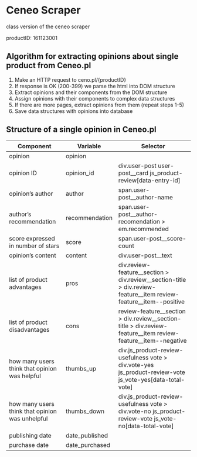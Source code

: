 # Ceneo Scraper
class version of the ceneo scraper

productID: 161123001
## Algorithm for extracting opinions about single product from Ceneo.pl
1. Make an HTTP request to ceno.pl/{productID}
2. If response is OK (200-399) we parse the html into DOM structure
3. Extract opinions and their components from the DOM structure
4. Assign opinions with their components to complex data structures
5. If there are more pages, extract opinions from them (repeat steps 1-5)
6. Save data structures with opinions into database

## Structure of a single opinion in Ceneo.pl
|Component|Variable|Selector|
|----------|----------|----------|
|opinion|opinion||
|opinion ID|opinion_id|div.user-post user-post__card js_product-review[data-entry-id]|
|opinion’s author|author|span.user-post__author-name|
|author’s recommendation|recommendation|span.user-post__author-recomendation > em.recommended|
|score expressed in number of stars|score|span.user-post__score-count|
|opinion’s content|content|div.user-post__text|
|list of product advantages|pros|div.review-feature__section > div.review__section-title > div.review-feature__item review-feature__item--positive|
|list of product disadvantages|cons|review-feature__section > div.review__section-title > div.review-feature__item review-feature__item--negative|
|how many users think that opinion was helpful|thumbs_up|div.js_product-review-usefulness vote > div.vote-yes js_product-review-vote js_vote-yes[data-total-vote]|
|how many users think that opinion was unhelpful|thumbs_down|div.js_product-review-usefulness vote > div.vote-no js_product-review-vote js_vote-no[data-total-vote]|
|publishing date|date_published||
|purchase date|date_purchased||